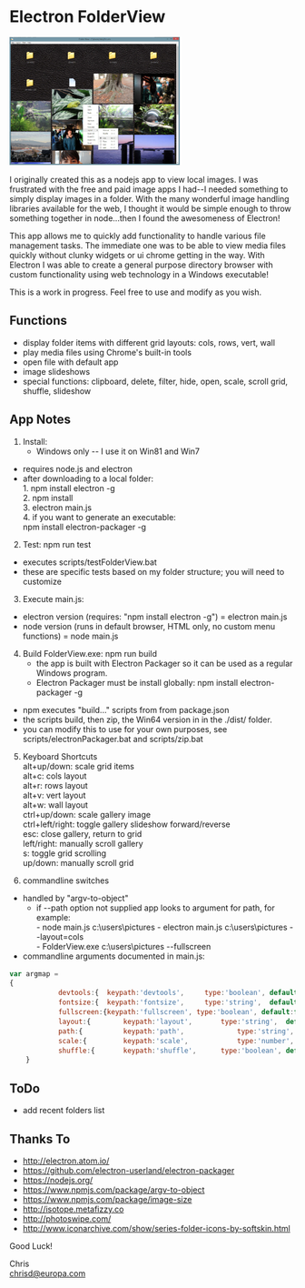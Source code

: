 # Electron FolderView

<img src="https://github.com/ChrisDeFreitas/Electron-FolderView/blob/master/scrnshots/scrn04- layout menu.jpg" alt="Screen shot with layout menu" border=0 width=300>

I originally created this as a nodejs app to view local images.  I was frustrated with the free and paid image apps I had--I needed something to simply display images in a folder.  With the many wonderful image handling libraries available for the web, I thought it would be simple enough to throw something together in node...then I found the awesomeness of Electron!

This app allows me to quickly add functionality to handle various file management tasks.  The immediate one was to be able to view media files quickly without clunky widgets or ui chrome getting in the way.  With Electron I was able to create a general purpose directory browser with custom functionality using web technology in a Windows executable!

This is a work in progress.  Feel free to use and modify as you wish.


## Functions
- display folder items with different grid layouts: cols, rows, vert, wall
- play media files using Chrome's built-in tools
- open file with default app
- image slideshows
- special functions:  clipboard, delete, filter, hide, open, scale, scroll grid, shuffle, slideshow


## App Notes
1. Install:
	* Windows only -- I use it on Win81 and Win7
  * requires node.js and electron
  * after downloading to a local folder:  
			1. npm install electron -g  
			2. npm install  
			3. electron main.js  
			4. if you want to generate an executable:  
				npm install electron-packager -g

2. Test: npm run test
  * executes scripts/testFolderView.bat
  * these are specific tests based on my folder structure; you will need to customize

3. Execute main.js:
  * electron version (requires: "npm install electron -g") = electron main.js
  * node version (runs in default browser, HTML only, no custom menu functions) = node main.js

4. Build FolderView.exe: npm run build
	* the app is built with Electron Packager so it can be used as a regular Windows program.
	* Electron Packager must be install globally:  npm install electron-packager -g
  * npm executes "build..." scripts from from package.json
  * the scripts build, then zip, the Win64 version in in the ./dist/ folder.
  * you can modify this to use for your own purposes, see scripts/electronPackager.bat and scripts/zip.bat

5. Keyboard Shortcuts  
	 alt+up/down: scale grid items  
	 alt+c: cols layout  
	 alt+r: rows layout  
	 alt+v: vert layout  
	 alt+w: wall layout  
	 ctrl+up/down: scale gallery image  
	 ctrl+left/right: toggle gallery slideshow forward/reverse  
	 esc: close gallery, return to grid  
	 left/right: manually scroll gallery  
	 s: toggle grid scrolling  
	 up/down: manually scroll grid  

6. commandline switches
  * handled by "argv-to-object"
	* if --path option not supplied app looks to argument for path, for example:  
				- node main.js c:\users\pictures
				- electron main.js c:\users\pictures	--layout=cols  
				- FolderView.exe c:\users\pictures	--fullscreen  
  * commandline arguments documented in main.js:
```Javascript
var argmap =
{
			devtools:{	keypath:'devtools', 	type:'boolean', default:false },
			fontsize:{	keypath:'fontsize', 	type:'string',  default:'12px',	notes:'set the default font size for the item captions.' },
			fullscreen:{keypath:'fullscreen', type:'boolean', default:false },
			layout:{		keypath:'layout', 		type:'string',	default:'wall',	range:['cols','rows','vert','wall'], notes:'isotope translations: cols=masonry, width=300px; rows=fitRows, height=300px; vert=vertical, width=300px; wall=packery, width dependent on image size.'},
			path:{			keypath:'path', 			type:'string',	default:'',		notes:'no trailing backslash allowed (for argv-to-object).' },
			scale:{			keypath:'scale',			type:'number',  default:1,		range:{greaterThan:0}, notes:"scale size of grid items." },
			shuffle:{		keypath:'shuffle',		type:'boolean',	default:false, notes:'randomize display of items.'}
	}
```


## ToDo
- add recent folders list


## Thanks To
- http://electron.atom.io/
- https://github.com/electron-userland/electron-packager
- https://nodejs.org/
- https://www.npmjs.com/package/argv-to-object
- https://www.npmjs.com/package/image-size
- http://isotope.metafizzy.co
- http://photoswipe.com/
- http://www.iconarchive.com/show/series-folder-icons-by-softskin.html

Good Luck!

Chris  
chrisd@europa.com
